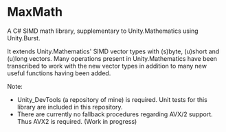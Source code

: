 # MaxMath
A C# SIMD math library, supplementary to Unity.Mathematics using Unity.Burst. 

It extends Unity.Mathematics' SIMD vector types with (s)byte, (u)short and (u)long vectors. 
Many operations present in Unity.Mathematics have been transcribed to work with the new vector types in addition to many new useful functions having been added.

Note: 
- Unity_DevTools (a repository of mine) is required. Unit tests for this library are included in this repository.
- There are currently no fallback procedures regarding AVX/2 support. Thus AVX2 is required. (Work in progress)
